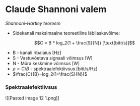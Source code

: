 # Claude Shannoni valem
*Shannoni-Hartley teoreem*

- Sidekanali maksimaalne teoreetiline läbilaskevõime:

$$C = B * log_2(1 + \frac{S}{N}) [\text{bitt/s}]$$

- B - kanali ribalaius [Hz]
- S - Vastuvõetava signaali võimsus [W]
- N - Müra keskmine võimsus [W]
- $\rho = C/B$ - spektraalefektiivsus [bitt/s/Hz]
- $\frac{C}{B}=log_2(1+\frac{S}{N})$

### Spektraalefektiivsus
![[Pasted image 12 1.png]]

